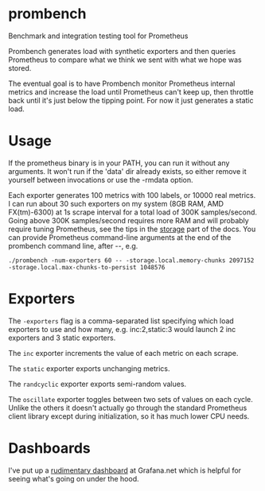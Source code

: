 # prombench
Benchmark and integration testing tool for Prometheus

Prombench generates load with synthetic exporters and then queries Prometheus
to compare what we think we sent with what we hope was stored.

The eventual goal is to have Prombench monitor Prometheus internal metrics and
increase the load until Prometheus can't keep up, then throttle back until it's
just below the tipping point.  For now it just generates a static load.

# Usage

If the prometheus binary is in your PATH, you can run it without any arguments.
It won't run if the 'data' dir already exists, so either remove it yourself
between invocations or use the -rmdata option.

Each exporter generates 100 metrics with 100 labels, or 10000 real metrics.  I
can run about 30 such exporters on my system (8GB RAM, AMD FX(tm)-6300) at 1s
scrape interval for a total load of 300K samples/second.  Going above 300K
samples/second requires more RAM and will probably require tuning Prometheus,
see the tips in the [storage](https://prometheus.io/docs/operating/storage/)
part of the docs.  You can provide Prometheus command-line arguments at the end
of the prombench command line, after --, e.g.

    ./prombench -num-exporters 60 -- -storage.local.memory-chunks 2097152 -storage.local.max-chunks-to-persist 1048576 

# Exporters

The `-exporters` flag is a comma-separated list specifying which load exporters
to use and how many, e.g. inc:2,static:3 would launch 2 inc exporters and 3
static exporters.

The `inc` exporter increments the value of each metric on each scrape.

The `static` exporter exports unchanging metrics.

The `randcyclic` exporter exports semi-random values.

The `oscillate` exporter toggles between two sets of values on each cycle.
Unlike the others it doesn't actually go through the standard Prometheus client
library except during initialization, so it has much lower CPU needs.

# Dashboards

I've put up a [rudimentary dashboard](https://grafana.net/dashboards/445) at
Grafana.net which is helpful for seeing what's going on under the hood.
